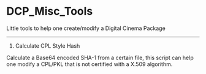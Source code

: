 # DCP_Misc_Tools

Little tools to help one create/modify a Digital Cinema Package

---

1. Calculate CPL Style Hash

Calculate a Base64 encoded SHA-1 from a certain file, this script can help one modify a CPL/PKL that is not certified with a X.509 algorithm.

